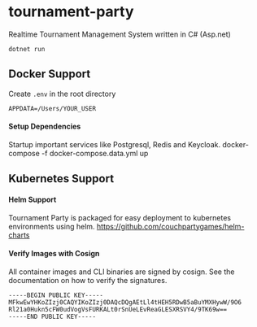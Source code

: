 # tournament-party
Realtime Tournament Management System written in C# (Asp.net)



```
dotnet run
```

## Docker Support

Create `.env` in the root directory
```
APPDATA=/Users/YOUR_USER
```

#### Setup Dependencies

Startup important services like Postgresql, Redis and Keycloak.
    docker-compose -f docker-compose.data.yml up



## Kubernetes Support


#### Helm Support

Tournament Party is packaged for easy deployment to kubernetes environments using helm. 
https://github.com/couchpartygames/helm-charts


#### Verify Images with Cosign

All container images and CLI binaries are signed by cosign. See the documentation on how to verify the signatures.

    -----BEGIN PUBLIC KEY-----
    MFkwEwYHKoZIzj0CAQYIKoZIzj0DAQcDQgAEtLl4tHEH5RDwB5aBuYMXHywW/9O6
    Rl21a0Hukn5cFW0udVogVsFURKALt0rSnUeLEvReaGLESXRSVY4/9TK69w==
    -----END PUBLIC KEY-----


